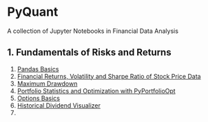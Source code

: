 # PyQuant

A collection of Jupyter Notebooks in Financial Data Analysis

## 1. Fundamentals of Risks and Returns

1. [Pandas Basics](01_Pandas_Basics.ipynb)
2. [Financial Returns, Volatility and Sharpe Ratio of Stock Price Data](02_Returns_Volatility_Sharpe_Ratio_Stock_Data.ipynb)
3. [Maximum Drawdown](03_Maximum_Drawdown_MDD.ipynb)
4. [Portfolio Statistics and Optimization with PyPortfolioOpt](04_Portfolio_Statistics_Optimization_with_PyPortfolioOpt.ipynb)
5. [Options Basics](05_Options_Basics.ipynb)
6. [Historical Dividend Visualizer](06_Historical_Dividend_Visualizer.ipynb)
7. 
